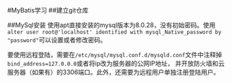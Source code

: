 #MyBatis学习
##建立git仓库

##MySql安装
使用apt直接安装的mysql版本为8.0.28，没有初始密码。使用
`alter user root@'localhost' identified with mysql_Native_password by "password"`可以设置或者修改密码。

要使用远程登陆，需要在`/etc/mysql/mysql.conf.d/mysqld.conf`文件中注释掉`bind_address=127.0.0.0`或者将ip改为服务器的公网IP地址，
并开放防火墙和云服务器（如果有）的3306端口。此外，还需要为远程用户单独注册登陆用户。
